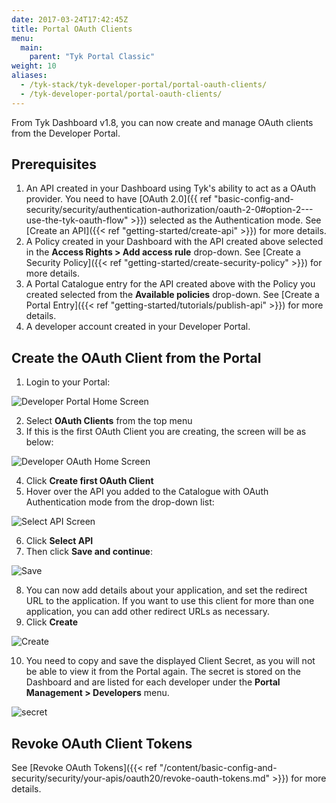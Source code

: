 ```yaml
---
date: 2017-03-24T17:42:45Z
title: Portal OAuth Clients
menu:
  main:
    parent: "Tyk Portal Classic"
weight: 10
aliases:
  - /tyk-stack/tyk-developer-portal/portal-oauth-clients/
  - /tyk-developer-portal/portal-oauth-clients/
---
```


From Tyk Dashboard v1.8, you can now create and manage OAuth clients from the Developer Portal.

## Prerequisites

1. An API created in your Dashboard using Tyk's ability to act as a OAuth provider. You need to have [OAuth 2.0]({{ ref "basic-config-and-security/security/authentication-authorization/oauth-2-0#option-2---use-the-tyk-oauth-flow" >}}) selected as the Authentication mode. See [Create an API]({{< ref "getting-started/create-api" >}}) for more details. 
2. A Policy created in your Dashboard with the API created above selected in the **Access Rights > Add access rule** drop-down. See [Create a Security Policy]({{< ref "getting-started/create-security-policy" >}}) for more details.
3. A Portal Catalogue entry for the API created above with the Policy you created selected from the **Available policies** drop-down. See [Create a Portal Entry]({{< ref "getting-started/tutorials/publish-api" >}}) for more details.
4. A developer account created in your Developer Portal.

## Create the OAuth Client from the Portal

1. Login to your Portal:
    
![Developer Portal Home Screen](/img/dashboard/portal-management/dev_portal_homev1.8.png)

2. Select **OAuth Clients** from the top menu
3. If this is the first OAuth Client you are creating, the screen will be as below:

![Developer OAuth Home Screen](/img/dashboard/portal-management/portal_first-oauth_client.png)

4. Click **Create first OAuth Client**
5. Hover over the API you added to the Catalogue with OAuth Authentication mode from the drop-down list:

![Select API Screen](/img/dashboard/portal-management/portal_oauth_select_api2.png)

6. Click **Select API**
7. Then click **Save and continue**:

![Save](/img/dashboard/portal-management/portal_oauth_connected_api2.png)

8. You can now add details about your application, and set the redirect URL to the application. If you want to use this client for more than one application, you can add other redirect URLs as necessary.
9. Click **Create**

![Create](/img/dashboard/portal-management/create_portal_oauth_client.png)

10. You need to copy and save the displayed Client Secret, as you will not be able to view it from the Portal again. The secret is stored on the Dashboard and are listed for each developer under the **Portal Management > Developers** menu.

![secret](/img/dashboard/portal-management/oauth_client_secrets.png)


## Revoke OAuth Client Tokens

See [Revoke OAuth Tokens]({{< ref "/content/basic-config-and-security/security/your-apis/oauth20/revoke-oauth-tokens.md" >}}) for more details.
